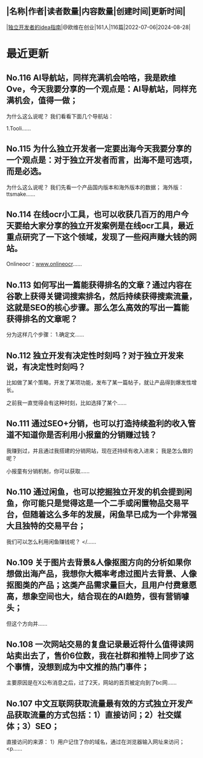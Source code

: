 |名称|作者|读者数量|内容数量|创建时间|更新时间|
---
|[独立开发者的idea指南](https://xiaobot.net/p/Ove2022?refer=0b133df9-27dc-423b-8101-639049001c13)|@欧维在创业|161人|116篇|2022-07-06|2024-08-28|

# 最近更新
## No.116 AI导航站，同样充满机会哈咯，我是欧维Ove，今天我要分享的一个观点是：AI导航站，同样充满机会，值得一做；
为什么这么说呢？
我们看看下面几个导航站：

1.Tooli......
## No.115 为什么独立开发者一定要出海今天我要分享的一个观点是：对于独立开发者而言，出海不是可选项，而是必选。
为什么这么说呢？
我们先看一个产品国内版本和海外版本的数据；
海外版：ttsmake......
## No.114 在线ocr小工具，也可以收获几百万的用户今天要给大家分享的独立开发案例是在线ocr工具，最近重点研究了一下这个领域，发现了一些闷声赚大钱的网站。

Onlineocr：www.onlineocr......
## No.113 如何写出一篇能获得排名的文章？通过内容在谷歌上获得关键词搜索排名，然后持续获得搜索流量，这就是SEO的核心步骤。那么怎么高效的写出一篇能获得排名的文章呢？

分为这样几个步骤：
1.确定文......
## No.112 独立开发有决定性时刻吗？对于独立开发来说，有决定性时刻吗？
比如做了某个策略，开发了某项功能，发布了某一篇帖子，就让产品得到爆发性增长。

之前我一直觉得会有这种时刻，比如选择了某个......
## No.111 通过SEO+分销，也可以打造持续盈利的收入管道不知道你是否利用小报童的分销赚过钱？
我赚到过，并且通过我搭建的分销网站，现在还持续有收入进来；
我是怎么做的呢？

小报童有分销机制，你可以获取......
## No.110 通过闲鱼，也可以挖掘独立开发的机会提到闲鱼，你可能只是觉得这是一个二手或闲置物品交易平台，但随着这么多年的发展，闲鱼早已成为一个非常强大且独特的交易平台；

我们可以怎么利用闲鱼赚钱呢？
</......
## No.109 关于图片去背景&amp;人像抠图方向的分析如果你想做出海产品，我想你大概率考虑过图片去背景、人像抠图类的产品；这类产品需求量巨大，且用户付费意愿高，想象空间也大，结合现在的AI趋势，很有营销噱头；

但这个方向并......
## No.108 一次网站交易的复盘记录最近将什么值得读网站卖出去了，售价6位数，我在社群和推特上同步了这个事情，没想到成为中文推的热门事件；

主要原因是在X公布消息之后，过了2天，网站的首页被定向到了bc网......
## No.107 中文互联网获取流量最有效的方式独立开发产品获取流量的方式包括：1）直接访问；2）社交媒体；3）SEO；

直接访问的来源：
1）用户记住了你的域名，通过在浏览器输入网址来访问；
<p......

